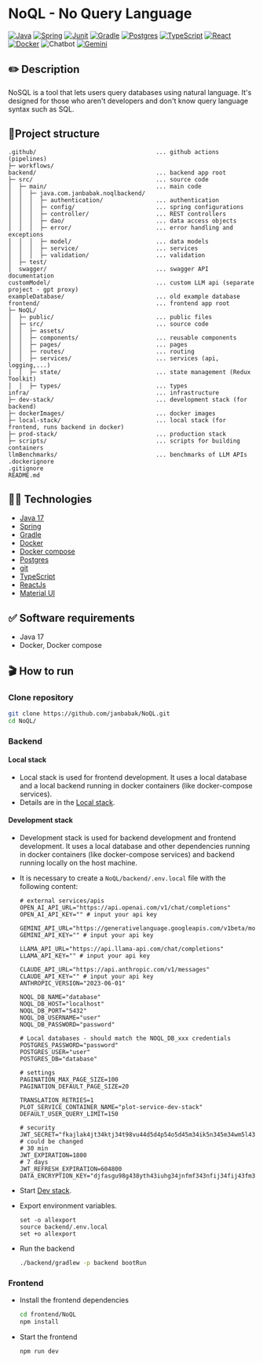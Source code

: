 # NoQL - No Query Language

[![Java](https://img.shields.io/badge/java-%23ED8B00.svg?style=flat&logo=java&logoColor=white&color=f1931c)](https://www.java.com/en/)
[![Spring](https://img.shields.io/badge/spring-%236DB33F.svg?style=flat&logo=spring&logoColor=white)](https://spring.io)
[![Junit](https://img.shields.io/badge/JUnit5-25A162.svg?style=flat&logo=JUnit5&logoColor=white)](https://junit.org/junit5/)
[![Gradle](https://img.shields.io/badge/Gradle-02303A.svg?style=flat&logo=Gradle&logoColor=white)](https://gradle.org)
[![Postgres](https://img.shields.io/badge/PostgreSQL-4169E1.svg?style=flat&logo=PostgreSQL&logoColor=white)](https://www.postgresql.org)
[![TypeScript](https://img.shields.io/badge/TypeScript-3178C6.svg?style=flat&logo=TypeScript&logoColor=white)](https://www.typescriptlang.org)
[![React](https://img.shields.io/badge/React-61DAFB.svg?style=flat&logo=React&logoColor=black)](https://react.dev)
[![Docker](https://img.shields.io/badge/Docker-2496ED.svg?style=flat&logo=Docker&logoColor=white)](https://www.docker.com)
![Chatbot](https://img.shields.io/badge/ChatBot-0066FF.svg?style=flat&logo=ChatBot&logoColor=white)
[![Gemini](https://img.shields.io/badge/Google%20Gemini-8E75B2.svg?style=flat&logo=Google-Gemini&logoColor=white)](https://deepmind.google/technologies/gemini/)

## ✏️ Description

NoSQL is a tool that lets users query databases using natural language. It's designed for those who aren't developers
and don't know query language syntax such as SQL.

## 🌲Project structure

```text
.github/                                  ... github actions (pipelines)
├─ workflows/
backend/                                  ... backend app root
├─ src/                                   ... source code
│  ├─ main/                               ... main code
│  │  ├─ java.com.janbabak.noqlbackend/   
│  │  │  ├─ authentication/               ... authentication
│  │  │  ├─ config/                       ... spring configurations
│  │  │  ├─ controller/                   ... REST controllers
│  │  │  ├─ dao/                          ... data access objects
│  │  │  ├─ error/                        ... error handling and exceptions
│  │  │  ├─ model/                        ... data models
│  │  │  ├─ service/                      ... services
│  │  │  ├─ validation/                   ... validation
│  ├─ test/
│  swagger/                               ... swagger API documentation
customModel/                              ... custom LLM api (separate project - gpt proxy)
exampleDatabase/                          ... old example database
frontend/                                 ... frontend app root
├─ NoQL/                 
│  ├─ public/                             ... public files
│  ├─ src/                                ... source code
│  │  ├─ assets/
│  │  ├─ components/                      ... reusable components
│  │  ├─ pages/                           ... pages
│  │  ├─ routes/                          ... routing
│  │  ├─ services/                        ... services (api, logging,...)
│  │  ├─ state/                           ... state management (Redux Toolkit)
│  │  ├─ types/                           ... types
infra/                                    ... infrastructure
├─ dev-stack/                             ... development stack (for backend)
├─ dockerImages/                          ... docker images
├─ local-stack/                           ... local stack (for frontend, runs backend in docker)
├─ prod-stack/                            ... production stack
├─ scripts/                               ... scripts for building containers
llmBenchmarks/                            ... benchmarks of LLM APIs
.dockerignore
.gitignore
README.md
```

## 🧑‍🔬 Technologies

- [Java 17](https://www.java.com/en/)
- [Spring](https://spring.io)
- [Gradle](https://gradle.org)
- [Docker](https://www.docker.com)
- [Docker compose](https://docs.docker.com/compose/)
- [Postgres](https://www.postgresql.org)
- [git](https://git-scm.com)
- [TypeScript](https://www.typescriptlang.org)
- [ReactJs](https://react.dev)
- [Material UI](https://mui.com)

## ✅ Software requirements

- Java 17
- Docker, Docker compose

## 🎬 How to run

### Clone repository

```bash
git clone https://github.com/janbabak/NoQL.git
cd NoQL/
```

### Backend

#### Local stack

- Local stack is used for frontend development. It uses a local database and a local backend running in docker containers (like docker-compose
  services).
- Details are in the [Local stack](infra/local-stack/README.md).

#### Development stack

- Development stack is used for backend development and frontend development. It uses a local database and other
  dependencies running in docker containers (like docker-compose services) and backend running locally on the host machine.
- It is necessary to create a `NoQL/backend/.env.local` file with the following content:
  ```dotenv
  # external services/apis
  OPEN_AI_API_URL="https://api.openai.com/v1/chat/completions"
  OPEN_AI_API_KEY="" # input your api key
  
  GEMINI_API_URL="https://generativelanguage.googleapis.com/v1beta/models"
  GEMINI_API_KEY="" # input your api key
  
  LLAMA_API_URL="https://api.llama-api.com/chat/completions"
  LLAMA_API_KEY="" # input your api key
  
  CLAUDE_API_URL="https://api.anthropic.com/v1/messages"
  CLAUDE_API_KEY="" # input your api key
  ANTHROPIC_VERSION="2023-06-01"
  
  NOQL_DB_NAME="database"
  NOQL_DB_HOST="localhost"
  NOQL_DB_PORT="5432"
  NOQL_DB_USERNAME="user"
  NOQL_DB_PASSWORD="password"
  
  # Local databases - should match the NOQL_DB_xxx credentials
  POSTGRES_PASSWORD="password"
  POSTGRES_USER="user"
  POSTGRES_DB="database"
  
  # settings
  PAGINATION_MAX_PAGE_SIZE=100
  PAGINATION_DEFAULT_PAGE_SIZE=20
  
  TRANSLATION_RETRIES=1
  PLOT_SERVICE_CONTAINER_NAME="plot-service-dev-stack"
  DEFAULT_USER_QUERY_LIMIT=150
  
  # security
  JWT_SECRET="fkajlak4jt34ktj34t98vu44d5d4p54o5d45m34ik5n345m34wm5l431145l434u64bgjsuicvkaplcvqyevasswilmvbti09478jujhhdsbfasdhfbu4" # could be changed
  # 30 min
  JWT_EXPIRATION=1800
  # 7 days
  JWT_REFRESH_EXPIRATION=604800
  DATA_ENCRYPTION_KEY="djfasgu98g438yth43iuhg34jnfmf343nfij34fij43fm34fnij34fi34f"
  ```

- Start [Dev stack](infra/dev-stack/README.md).
- Export environment variables.
  ```text
  set -o allexport
  source backend/.env.local
  set +o allexport
  ```
- Run the backend
  ```bash
  ./backend/gradlew -p backend bootRun
  ```
  
### Frontend
- Install the frontend dependencies
  ```bash
  cd frontend/NoQL 
  npm install
  ```
- Start the frontend
  ```bash
  npm run dev
  ```
  